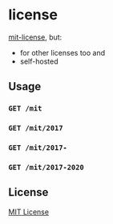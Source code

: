 # license

[mit-license](https://github.com/remy/mit-license), but:

-   for other licenses too and
-   self-hosted

## Usage

### `GET /mit`

### `GET /mit/2017`

### `GET /mit/2017-`

### `GET /mit/2017-2020`

## License

[MIT License](https://shreyas.mit-license.org)

